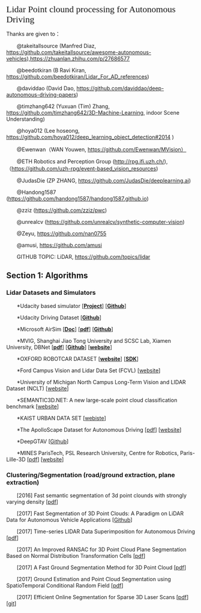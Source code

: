 <font face="微软雅黑" size=5>
Lidar Point clound processing for Autonomous Driving
</font>

Thanks are given to：

&emsp;&emsp;@takeitallsource (Manfred Diaz, https://github.com/takeitallsource/awesome-autonomous-vehicles),https://zhuanlan.zhihu.com/p/27686577

&emsp;&emsp;@beedotkiran (B Ravi Kiran, https://github.com/beedotkiran/Lidar_For_AD_references)

&emsp;&emsp;@daviddao (David Dao, https://github.com/daviddao/deep-autonomous-driving-papers)

&emsp;&emsp;@timzhang642 (Yuxuan (Tim) Zhang, https://github.com/timzhang642/3D-Machine-Learning, indoor Scene Understanding)

&emsp;&emsp;@hoya012 (Lee hoseong, https://github.com/hoya012/deep_learning_object_detection#2014 )

&emsp;&emsp;@Ewenwan（WAN Youwen, https://github.com/Ewenwan/MVision）

&emsp;&emsp;@ETH Robotics and Perception Group (http://rpg.ifi.uzh.ch/), （https://github.com/uzh-rpg/event-based_vision_resources)

&emsp;&emsp;@JudasDie (ZP ZHANG, https://github.com/JudasDie/deeplearning.ai)

&emsp;&emsp;@Handong1587 (https://github.com/handong1587/handong1587.github.io)

&emsp;&emsp;@zziz (https://github.com/zziz/pwc)

&emsp;&emsp;@unrealcv (https://github.com/unrealcv/synthetic-computer-vision)

&emsp;&emsp;@Zeyu, https://github.com/nan0755

&emsp;&emsp;@amusi, https://github.com/amusi

&emsp;&emsp;GITHUB TOPIC: LiDAR, https://github.com/topics/lidar


## Section 1: Algorithms

### Lidar Datasets and Simulators

   &emsp;&emsp;*Udacity based simulator 
    [__[Project](http://wangyangevan.weebly.com/lidar-simulation.html)__]
    [__[Github](https://github.com/EvanWY/USelfDrivingSimulator)__]

   &emsp;&emsp;*Udacity Driving Dataset 
    [__[Github](https://github.com/udacity/self-driving-car/tree/master/datasets)__]

   &emsp;&emsp;*Microsoft AirSim 
    [__[Doc](https://microsoft.github.io/AirSim/docs/use_precompiled/)__]
    [__[pdf](https://arxiv.org/pdf/1705.05065.pdf?utm_campaign=Revue%20newsletter&utm_medium=Newsletter&utm_source=revue)__]
    [__[Github](https://github.com/Microsoft/AirSim)__]

   &emsp;&emsp;*MVIG, Shanghai Jiao Tong University and SCSC Lab, Xiamen University, DBNet 
    [__[pdf](http://openaccess.thecvf.com/content_cvpr_2018/CameraReady/1645.pdf)__]
    [__[Github](https://github.com/driving-behavior/DBNet)__]
    [__[website](http://www.dbehavior.net/)__]

   &emsp;&emsp;*OXFORD ROBOTCAR DATASET [__[website](https://robotcar-dataset.robots.ox.ac.uk/)__]
    [__[SDK](https://github.com/ori-drs/robotcar-dataset-sdk)__]

   &emsp;&emsp;*Ford Campus Vision and Lidar Data Set (FCVL) 
    [[website](http://robots.engin.umich.edu/SoftwareData/Ford)]

   &emsp;&emsp;*University of Michigan North Campus Long-Term Vision and LIDAR Dataset (NCLT) 
    [[website](http://robots.engin.umich.edu/SoftwareData/NCLT)]

   &emsp;&emsp;*SEMANTIC3D.NET: A new large-scale point cloud classification benchmark 
    [[website](http://www.semantic3d.net/)]

   &emsp;&emsp;*KAIST URBAN DATA SET 
    [[webiste](http://irap.kaist.ac.kr/dataset/)]

   &emsp;&emsp;*The ApolloScape Dataset for Autonomous Driving 
    [[pdf](http://openaccess.thecvf.com/content_cvpr_2018_workshops/papers/w14/Huang_The_ApolloScape_Dataset_CVPR_2018_paper.pdf)]
    [[website](http://apolloscape.auto/)]

   &emsp;&emsp;*DeepGTAV 
    [[Github](https://github.com/aitorzip/DeepGTAV)]

   &emsp;&emsp;*MINES ParisTech, PSL Research University, Centre for Robotics, Paris-Lille-3D
    [[pdf](http://openaccess.thecvf.com/content_cvpr_2018_workshops/papers/w40/Roynard_Paris-Lille-3D_A_Point_CVPR_2018_paper.pdf)]
    [[website](http://npm3d.fr/paris-lille-3d)]



### Clustering/Segmentation (road/ground extraction, plane extraction)

   &emsp;&emsp;[2016] Fast semantic segmentation of 3d point clounds with strongly varying density [[pdf](https://www.ethz.ch/content/dam/ethz/special-interest/baug/igp/photogrammetry-remote-sensing-dam/documents/pdf/timo-jan-isprs2016.pdf)]

   &emsp;&emsp;[2017] Fast Segmentation of 3D Point Clouds: A Paradigm on LiDAR Data for Autonomous Vehicle Applications [[Github](https://github.com/VincentCheungM/Run_based_segmentation)]
   
   &emsp;&emsp;[2017] Time-series LIDAR Data Superimposition for Autonomous Driving [[pdf](http://lab.cntl.kyutech.ac.jp/~nishida/paper/2016/ThBT3.3.pdf)]
   
   &emsp;&emsp;[2017] An Improved RANSAC for 3D Point Cloud Plane Segmentation Based on Normal Distribution Transformation Cells [[pdf]()]
   
   &emsp;&emsp;[2017] A Fast Ground Segmentation Method for 3D Point Cloud [[pdf](http://jips-k.org/file/down?pn=463)]
   
   &emsp;&emsp;[2017] Ground Estimation and Point Cloud Segmentation using SpatioTemporal Conditional Random Field [[pdf](https://hal.inria.fr/hal-01579095/document)]
   
   &emsp;&emsp;[2017] Efficient Online Segmentation for Sparse 3D Laser Scans [[pdf](http://www.ipb.uni-bonn.de/pdfs/bogoslavskyi16pfg.pdf)] [[git](https://github.com/PRBonn/depth_clustering)]
   
